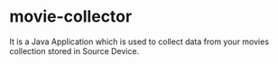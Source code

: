 # movie-collector
It is a Java Application which is used to collect data from your movies collection stored in Source Device.
